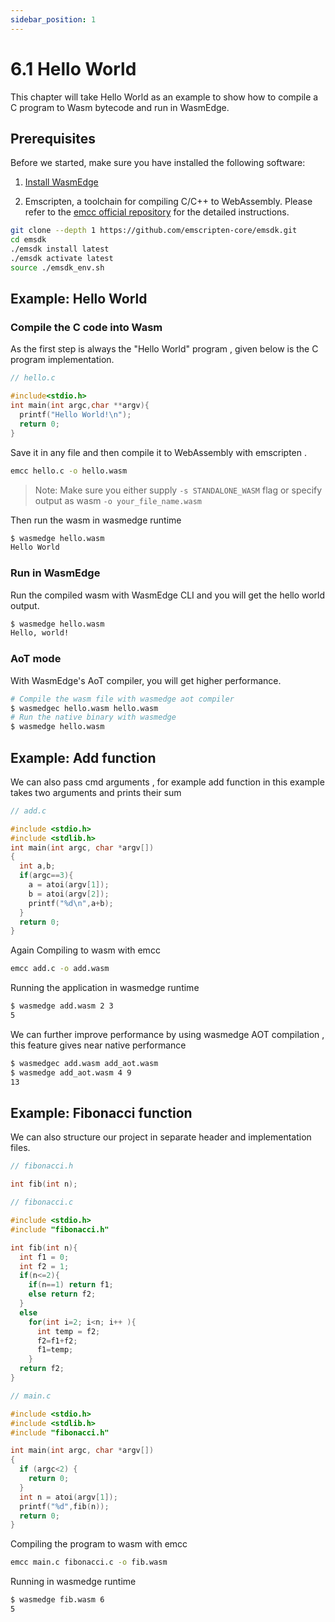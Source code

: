 ```yaml
---
sidebar_position: 1
---
```


# 6.1 Hello World

This chapter will take Hello World as an example to show how to compile a C program to Wasm bytecode and run in WasmEdge.

## Prerequisites

Before we started, make sure you have installed the following software:

1. [Install WasmEdge](../build-and-run/install)

2. Emscripten, a toolchain for compiling C/C++ to WebAssembly. Please refer to the [emcc official repository](https://github.com/emscripten-core/emsdk) for the detailed instructions.

```bash
git clone --depth 1 https://github.com/emscripten-core/emsdk.git
cd emsdk
./emsdk install latest
./emsdk activate latest
source ./emsdk_env.sh
```

## Example: Hello World

### Compile the C code into Wasm

As the first step is always the "Hello World" program , given below is the C program implementation.

```c
// hello.c

#include<stdio.h>
int main(int argc,char **argv){
  printf("Hello World!\n");
  return 0;
}
```

Save it in any file and then compile it to WebAssembly with emscripten .

```bash
emcc hello.c -o hello.wasm
```

> Note: Make sure you either supply `-s STANDALONE_WASM` flag or specify output as wasm `-o your_file_name.wasm`

Then run the wasm in wasmedge runtime

```bash
$ wasmedge hello.wasm
Hello World
```

### Run in WasmEdge

Run the compiled wasm with WasmEdge CLI and you will get the hello world output.

```bash
$ wasmedge hello.wasm
Hello, world!
```

### AoT mode

With WasmEdge's AoT compiler, you will get higher performance.

```bash
# Compile the wasm file with wasmedge aot compiler
$ wasmedgec hello.wasm hello.wasm
# Run the native binary with wasmedge
$ wasmedge hello.wasm
```

## Example: Add function

We can also pass cmd arguments , for example add function in this example takes two arguments and prints their sum

```c
// add.c

#include <stdio.h>
#include <stdlib.h>
int main(int argc, char *argv[])
{
  int a,b;
  if(argc==3){
    a = atoi(argv[1]);
    b = atoi(argv[2]);
    printf("%d\n",a+b);
  }
  return 0;
}
```

Again Compiling to wasm with emcc

```bash
emcc add.c -o add.wasm
```

Running the application in wasmedge runtime

```bash
$ wasmedge add.wasm 2 3
5
```

We can further improve performance by using wasmedge AOT compilation , this feature gives near native performance

```bash
$ wasmedgec add.wasm add_aot.wasm
$ wasmedge add_aot.wasm 4 9
13
```

## Example: Fibonacci function

We can also structure our project in separate header and implementation files.

```c
// fibonacci.h

int fib(int n);
```

```c
// fibonacci.c

#include <stdio.h>
#include "fibonacci.h"

int fib(int n){
  int f1 = 0;
  int f2 = 1;
  if(n<=2){
    if(n==1) return f1;
    else return f2;
  }
  else
    for(int i=2; i<n; i++ ){
      int temp = f2;
      f2=f1+f2;
      f1=temp;
    }
  return f2;
}
```

```c
// main.c

#include <stdio.h>
#include <stdlib.h>
#include "fibonacci.h"

int main(int argc, char *argv[])
{
  if (argc<2) {
    return 0;
  }
  int n = atoi(argv[1]);
  printf("%d",fib(n));
  return 0;
}
```

Compiling the program to wasm with emcc

```bash
emcc main.c fibonacci.c -o fib.wasm
```

Running in wasmedge runtime

```bash
$ wasmedge fib.wasm 6
5
```
